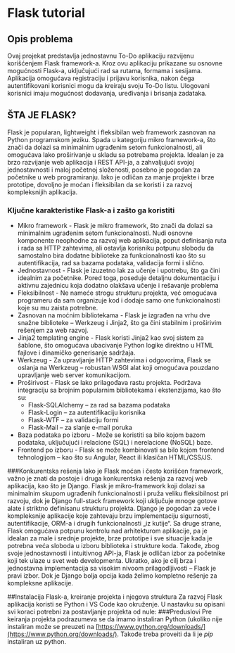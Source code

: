 # Flask tutorial
## Opis problema
Ovaj projekat predstavlja jednostavnu To-Do aplikaciju razvijenu korišćenjem Flask framework-a. Kroz ovu aplikaciju prikazane su osnovne mogućnosti Flask-a, uključujući rad sa rutama, formama i sesijama. Aplikacija omogućava registraciju i prijavu korisnika, nakon čega autentifikovani korisnici mogu da kreiraju svoju To-Do listu. Ulogovani korisnici imaju mogućnost dodavanja, uređivanja i brisanja zadataka.

## ŠTA JE FLASK?
Flask je popularan, lightweight i fleksibilan web framework zasnovan na Python programskom jeziku. Spada u kategoriju mikro framework-a, što znači da dolazi sa minimalnim ugrađenim setom funkcionalnosti, ali omogućava lako proširivanje u skladu sa potrebama projekta. Idealan je za brzo razvijanje web aplikacija i REST API-ja, a zahvaljujući svojoj jednostavnosti i maloj početnoj složenosti, posebno je pogodan za početnike u web programiranju. Iako je odličan za manje projekte i brze prototipe, dovoljno je moćan i fleksibilan da se koristi i za razvoj kompleksnijih aplikacija.

### Ključne karakteristike Flask-a i zašto ga koristiti 
- Mikro framework - Flask je mikro framework, što znači da dolazi sa minimalnim ugrađenim setom funkcionalnosti. Nudi osnovne komponente neophodne za razvoj web aplikacija, poput definisanja ruta i rada sa HTTP zahtevima, ali ostavlja korisniku potpunu slobodu da samostalno bira dodatne biblioteke za funkcionalnosti kao što su autentifikacija, rad sa bazama podataka, validacija formi i slično.
- Jednostavnost - Flask je izuzetno lak za učenje i upotrebu, što ga čini idealnim za početnike. Pored toga, poseduje detaljnu dokumentaciju i aktivnu zajednicu koja dodatno olakšava učenje i rešavanje problema
- Fleksibilnost - Ne nameće strogu strukturu projekta, već omogućava programeru da sam organizuje kod i dodaje samo one funkcionalnosti koje su mu zaista potrebne.
- Zasnovan na moćnim bibliotekama - Flask je izgrađen na vrhu dve snažne biblioteke – Werkzeug i Jinja2, što ga čini stabilnim i proširivim rešenjem za web razvoj.
- Jinja2 templating engine - Flask koristi Jinja2 kao svoj sistem za šablone, što omogućava ubacivanje Python logike direktno u HTML fajlove i dinamičko generisanje sadržaja.
- Werkzeug - Za upravljanje HTTP zahtevima i odgovorima, Flask se oslanja na Werkzeug – robustan WSGI alat koji omogućava pouzdano upravljanje web server komunikacijom.
- Proširivost - Flask se lako prilagođava rastu projekta. Podržava integraciju sa brojnim popularnim bibliotekama i ekstenzijama, kao što su:
  - Flask-SQLAlchemy – za rad sa bazama podataka
  - Flask-Login – za autentifikaciju korisnika
  - Flask-WTF – za validaciju formi
  - Flask-Mail – za slanje e-mail poruka
- Baza podataka po izboru - Može se koristiti sa bilo kojom bazom podataka, uključujući i relacione (SQL) i nerelacione (NoSQL) baze.
- Frontend po izboru - Flask se može kombinovati sa bilo kojom frontend tehnologijom – kao što su Angular, React ili klasičan HTML/CSS/JS.

###Konkurentska rešenja
Iako je Flask moćan i često korišćen framework, važno je znati da postoje i druga konkurentska rešenja za razvoj web aplikacija, kao što je Django. Flask je mikro-framework koji dolazi sa minimalnim skupom ugrađenih funkcionalnosti i pruža veliku fleksibilnost pri razvoju, dok je Django full-stack framework koji uključuje mnoge gotove alate i striktno definisanu strukturu projekta. Django je pogodan za veće i kompleksnije aplikacije koje zahtevaju brzu implementaciju sigurnosti, autentifikacije, ORM-a i drugih funkcionalnosti „iz kutije“. Sa druge strane, Flask omogućava potpunu kontrolu nad arhitekturom aplikacije, pa je idealan za male i srednje projekte, brze prototipe i sve situacije kada je potrebna veća sloboda u izboru biblioteka i strukture koda. Takođe, zbog svoje jednostavnosti i intuitivnog API-ja, Flask je odličan izbor za početnike koji tek ulaze u svet web developmenta. Ukratko, ako je cilj brza i jednostavna implementacija sa visokim nivoom prilagodljivosti – Flask je pravi izbor. Dok je Django bolja opcija kada želimo kompletno rešenje za kompleksne aplikacije.


##Instalacija Flask-a, kreiranje projekta i njegova struktura
Za razvoj Flask aplikacija koristi se Python i VS Code kao okruženje. U nastavku su opisani svi koraci potrebni za postavljanje projekta od nule:
###Preduslovi
Pre keiranja projekta podrazumeva se da imamo instaliran Python (ukoliko nije instaliran može se preuzeti na [https://www.python.org/downloads/](https://www.python.org/downloads/). Takođe treba proveiti da li je *pip* instaliran uz python.

